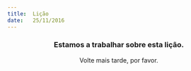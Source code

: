 ```yaml
---
title:  Lição
date:   25/11/2016
---
```


### <center>Estamos a trabalhar sobre esta lição.</center>
<center>Volte mais tarde, por favor.</center>